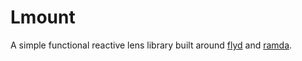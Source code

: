 # Lmount

A simple functional reactive lens library built around [flyd](https://github.com/paldepind/flyd) and [ramda](https://github.com/ramda/ramda).

